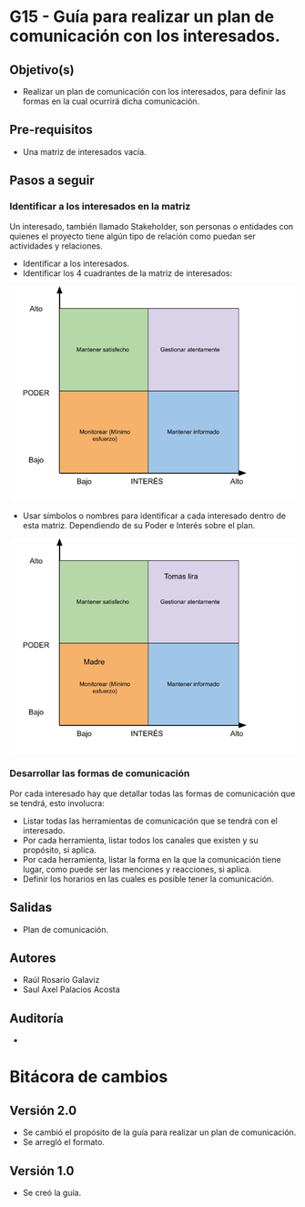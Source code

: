 # G15 - Guía para realizar un plan de comunicación con los interesados.

## Objetivo(s)

- Realizar un plan de comunicación con los interesados, para definir las formas en la cual ocurrirá dicha comunicación.

## Pre-requisitos

- Una matriz de interesados vacía.

## Pasos a seguir

### Identificar a los interesados en la matriz

Un interesado, también llamado Stakeholder, son personas o entidades con quienes el proyecto tiene algún tipo de relación como puedan ser actividades y relaciones.

- Identificar a los interesados.
- Identificar los 4 cuadrantes de la matriz de interesados:

![Matriz de interesados vacía](../../static\img\guias\G15\matrizInteresados.png)

- Usar símbolos o nombres para identificar a cada interesado dentro de esta matriz. Dependiendo de su Poder e Interés sobre el plan.

![Matriz de interesados](../../static\img\guias\G15\matrizEjemplo.png)

### Desarrollar las formas de comunicación

Por cada interesado hay que detallar todas las formas de comunicación que se tendrá, esto involucra:

- Listar todas las herramientas de comunicación que se tendrá con el interesado.
- Por cada herramienta, listar todos los canales que existen y su propósito, si aplica.
- Por cada herramienta, listar la forma en la que la comunicación tiene lugar, como puede ser las menciones y reacciones, si aplica.
- Definir los horarios en las cuales es posible tener la comunicación.

## Salidas

- Plan de comunicación.

## Autores

- Raúl Rosario Galaviz
- Saul Axel Palacios Acosta

## Auditoría

-

# Bitácora de cambios

## Versión 2.0

- Se cambió el propósito de la guía para realizar un plan de comunicación.
- Se arregló el formato.

## Versión 1.0

- Se creó la guía.
